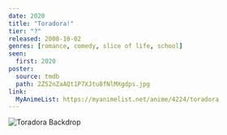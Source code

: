 ```yaml
---
date: 2020
title: "Toradora!"
tier: "?"
released: 2008-10-02
genres: [romance, comedy, slice of life, school]
seen:
  first: 2020
poster:
  source: tmdb
  path: 2Z52nZaAQt1P7XJtu8fNlMXgdps.jpg
link:
  MyAnimeList: https://myanimelist.net/anime/4224/toradora
---
```


![Toradora Backdrop](https://image.tmdb.org/t/p/original/82hAXKATyuldbt4PxSNnHHy2BVO.jpg)
